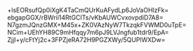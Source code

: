 +lsEORsufQp0iXgK4TaCmQUrKuAFydLp6JoVaOHlzFk=
ebgapGGX/rBWrii14RtGCITs/vKbAUWCvxovpdiD7A8=
N7gzmJQnzGMX+M45x+ZK0VAzNyW7TkzqkFVWMD0uTpE=
NCim+UEhYH89C9mHfqqy7m6pJ9LVJngfub1tdr9/EpA=
ZjjI+y/cFtYj2c+3FPZjeRA72H9PGZXWy/5QUPlWXDw=
